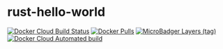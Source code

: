 # rust-hello-world

[![Docker Cloud Build Status](https://img.shields.io/docker/cloud/build/shubhamtatvamasi/rust-hello-world)](https://hub.docker.com/r/shubhamtatvamasi/rust-hello-world)
[![Docker Pulls](https://img.shields.io/docker/pulls/shubhamtatvamasi/rust-hello-world)](https://hub.docker.com/r/shubhamtatvamasi/rust-hello-world)
[![MicroBadger Layers (tag)](https://img.shields.io/microbadger/layers/shubhamtatvamasi/rust-hello-world/latest)](https://hub.docker.com/r/shubhamtatvamasi/rust-hello-world)
[![Docker Cloud Automated build](https://img.shields.io/docker/cloud/automated/shubhamtatvamasi/rust-hello-world)](https://hub.docker.com/r/shubhamtatvamasi/rust-hello-world)
